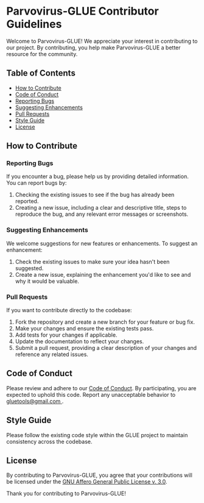# Parvovirus-GLUE Contributor Guidelines

Welcome to Parvovirus-GLUE! We appreciate your interest in contributing to our project. By contributing, you help make Parvovirus-GLUE a better resource for the community.

## Table of Contents

- [How to Contribute](#how-to-contribute)
- [Code of Conduct](#code-of-conduct)
- [Reporting Bugs](#reporting-bugs)
- [Suggesting Enhancements](#suggesting-enhancements)
- [Pull Requests](#pull-requests)
- [Style Guide](#style-guide)
- [License](#license)

## How to Contribute

### Reporting Bugs

If you encounter a bug, please help us by providing detailed information. You can report bugs by:

1. Checking the existing issues to see if the bug has already been reported.
2. Creating a new issue, including a clear and descriptive title, steps to reproduce the bug, and any relevant error messages or screenshots.

### Suggesting Enhancements

We welcome suggestions for new features or enhancements. To suggest an enhancement:

1. Check the existing issues to make sure your idea hasn't been suggested.
2. Create a new issue, explaining the enhancement you'd like to see and why it would be valuable.

### Pull Requests

If you want to contribute directly to the codebase:

1. Fork the repository and create a new branch for your feature or bug fix.
2. Make your changes and ensure the existing tests pass.
3. Add tests for your changes if applicable.
4. Update the documentation to reflect your changes.
5. Submit a pull request, providing a clear description of your changes and reference any related issues.

## Code of Conduct

Please review and adhere to our [Code of Conduct](./code_of_conduct.md). By participating, you are expected to uphold this code. Report any unacceptable behavior to [gluetools@gmail.com ](mailto:gluetools@gmail.com ).

## Style Guide

Please follow the existing code style within the GLUE project to maintain consistency across the codebase.

## License

By contributing to Parvovirus-GLUE, you agree that your contributions will be licensed under the [GNU Affero General Public License v. 3.0](https://www.gnu.org/licenses/agpl-3.0.en.html).

Thank you for contributing to Parvovirus-GLUE!
